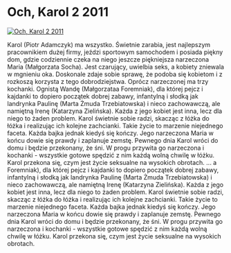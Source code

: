 Och, Karol 2 2011 
=============
[![Och, Karol 2 2011 ](http://vidos.pl/images/player.gif)](http://vidos.pl/och-karol-2-2011)

 Karol (Piotr Adamczyk) ma wszystko. Świetnie zarabia, jest najlepszym pracownikiem dużej firmy, jeździ sportowym samochodem i posiada piękny dom, gdzie codziennie czeka na niego jeszcze piękniejsza narzeczona Maria (Małgorzata Socha). Jest czarujący, uwielbia seks, a kobiety zniewala w mgnieniu oka. Doskonale zdaje sobie sprawę, że podoba się kobietom i z rozkoszą korzysta z tego dobrodziejstwa. Oprócz narzeczonej ma trzy kochanki. Ognistą Wandę (Małgorzataa Foremniak), dla której pejcz i kajdanki to dopiero początek dobrej zabawy, infantylną i słodką jak landrynka Paulinę (Marta Żmuda Trzebiatowska) i nieco zachowawczą, ale namiętną Irenę (Katarzyna Zielińska). Każda z jego kobiet jest inna, lecz dla niego to żaden problem. Karol świetnie sobie radzi, skacząc z łóżka do łóżka i realizując ich kolejne zachcianki. Takie życie to marzenie niejednego faceta. Każda bajka jednak kiedyś się kończy. Jego narzeczona Maria w końcu dowie się prawdy i zaplanuje zemstę. Pewnego dnia Karol wróci do domu i będzie przekonany, że śni. W progu przywita go narzeczona i kochanki - wszystkie gotowe spędzić z nim każdą wolną chwilę w łóżku. Karol przekona się, czym jest życie seksualne na wysokich obrotach.  ... a Foremniak), dla której pejcz i kajdanki to dopiero początek dobrej zabawy, infantylną i słodką jak landrynka Paulinę (Marta Żmuda Trzebiatowska) i nieco zachowawczą, ale namiętną Irenę (Katarzyna Zielińska). Każda z jego kobiet jest inna, lecz dla niego to żaden problem. Karol świetnie sobie radzi, skacząc z łóżka do łóżka i realizując ich kolejne zachcianki. Takie życie to marzenie niejednego faceta. Każda bajka jednak kiedyś się kończy. Jego narzeczona Maria w końcu dowie się prawdy i zaplanuje zemstę. Pewnego dnia Karol wróci do domu i będzie przekonany, że śni. W progu przywita go narzeczona i kochanki - wszystkie gotowe spędzić z nim każdą wolną chwilę w łóżku. Karol przekona się, czym jest życie seksualne na wysokich obrotach.
